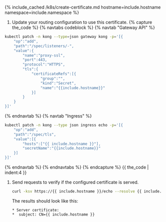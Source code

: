 
{% include_cached /k8s/create-certificate.md hostname=include.hostname namespace=include.namespace %}

1. Update your routing configuration to use this certificate.
 {% capture the_code %}
{% navtabs codeblock %}
{% navtab "Gateway API" %}
```bash
kubectl patch -n kong --type=json gateway kong -p='[{
    "op":"add",
    "path":"/spec/listeners/-",
    "value":{
        "name":"proxy-ssl",
        "port":443,
        "protocol":"HTTPS",
        "tls":{
            "certificateRefs":[{
                "group":"",
                "kind":"Secret",
                "name":"{{include.hostname}}"
            }]
        }
    }
}]'

```
{% endnavtab %}
{% navtab "Ingress" %}
```bash
kubectl patch -n kong --type json ingress echo -p='[{
    "op":"add",
	"path":"/spec/tls",
	"value":[{
        "hosts":["{{ include.hostname }}"],
		"secretName":"{{include.hostname}}"
    }]
}]'
```
{% endnavtab %}
{% endnavtabs %}
{% endcapture %}
{{ the_code | indent:4 }}

1. Send requests to verify if the configured certificate is served.

    ```bash
    curl -ksv https://{{ include.hostname }}/echo --resolve {{ include.hostname }}:443:$PROXY_IP 2>&1 | grep -A1 "certificate:"
    ```
    The results should look like this:
    ```text
    * Server certificate:
    *  subject: CN={{ include.hostname }}
    ```
